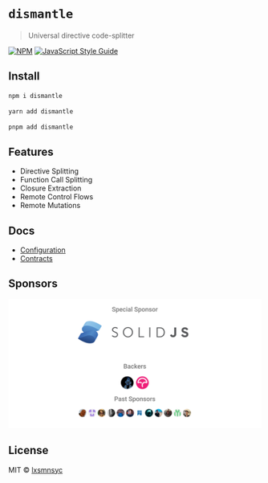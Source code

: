 # `dismantle`

> Universal directive code-splitter

[![NPM](https://img.shields.io/npm/v/dismantle.svg)](https://www.npmjs.com/package/dismantle) [![JavaScript Style Guide](https://badgen.net/badge/code%20style/airbnb/ff5a5f?icon=airbnb)](https://github.com/airbnb/javascript)

## Install

```bash
npm i dismantle
```

```bash
yarn add dismantle
```

```bash
pnpm add dismantle
```

## Features

- Directive Splitting
- Function Call Splitting
- Closure Extraction
- Remote Control Flows
- Remote Mutations

## Docs

- [Configuration](https://github.com/lxsmnsyc/dismantle/blob/main/docs/configuration.md)
- [Contracts](https://github.com/lxsmnsyc/dismantle/blob/main/docs/contracts.md)

## Sponsors

![Sponsors](https://github.com/lxsmnsyc/sponsors/blob/main/sponsors.svg?raw=true)

## License

MIT © [lxsmnsyc](https://github.com/lxsmnsyc)
